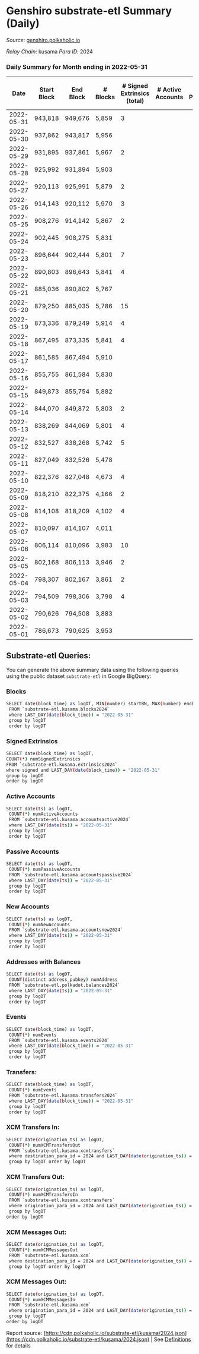 # Genshiro substrate-etl Summary (Daily)

_Source_: [genshiro.polkaholic.io](https://genshiro.polkaholic.io)

*Relay Chain*: kusama
*Para ID*: 2024



### Daily Summary for Month ending in 2022-05-31


| Date | Start Block | End Block | # Blocks | # Signed Extrinsics (total) | # Active Accounts | # Passive | # New | # Addresses with Balances | # Events | # Transfers | # XCM Transfers In | # XCM Transfers Out | # XCM In | # XCM Out | Issues | 
| ---- | ----------- | --------- | -------- | --------------------------- | ----------------- | --------- | ----- | ------------------------- | -------- | ----------- | ------------------ | ------------------- | -------- | --------- | ------ |
| 2022-05-31 | 943,818 | 949,676 | 5,859 | 3 |  |  |  | 24 | 11,745 |   | 1  |   | 1 |  |  |
| 2022-05-30 | 937,862 | 943,817 | 5,956 |  |  |  |  | 24 | 11,930 |   | 1  |   | 2 |  |  |
| 2022-05-29 | 931,895 | 937,861 | 5,967 | 2 |  |  |  | 24 | 11,961 |   | 2  |   | 2 | 1 |  |
| 2022-05-28 | 925,992 | 931,894 | 5,903 |  |  |  |  | 24 | 11,826 |   | 2  |   | 2 |  |  |
| 2022-05-27 | 920,113 | 925,991 | 5,879 | 2 |  |  |  | 24 | 11,775 |   |   |   |  | 1 |  |
| 2022-05-26 | 914,143 | 920,112 | 5,970 | 3 |  |  |  | 24 | 11,959 |   |   |   |  | 2 |  |
| 2022-05-25 | 908,276 | 914,142 | 5,867 | 2 |  |  |  | 24 | 11,759 |   | 2  |   | 2 | 1 |  |
| 2022-05-24 | 902,445 | 908,275 | 5,831 |  |  |  |  | 24 | 11,684 |   | 2  |   | 3 |  |  |
| 2022-05-23 | 896,644 | 902,444 | 5,801 | 7 |  |  |  | 24 | 11,641 |   | 2  |   | 2 | 3 |  |
| 2022-05-22 | 890,803 | 896,643 | 5,841 | 4 |  |  |  | 24 | 11,726 |   | 4  |   | 4 | 2 |  |
| 2022-05-21 | 885,036 | 890,802 | 5,767 |  |  |  |  | 24 | 11,553 |   | 2  |   | 2 |  |  |
| 2022-05-20 | 879,250 | 885,035 | 5,786 | 15 |  |  |  | 24 | 11,633 |   | 3  |   | 3 | 2 |  |
| 2022-05-19 | 873,336 | 879,249 | 5,914 | 4 |  |  |  | 24 | 11,855 |   | 1  |   | 1 |  |  |
| 2022-05-18 | 867,495 | 873,335 | 5,841 | 4 |  |  |  | 23 | 11,709 |   | 1  |   | 1 |  |  |
| 2022-05-17 | 861,585 | 867,494 | 5,910 |  |  |  |  | 23 | 11,835 |   | 1  |   | 1 |  |  |
| 2022-05-16 | 855,755 | 861,584 | 5,830 |  |  |  |  | 23 | 11,677 |   | 1  |   | 2 |  |  |
| 2022-05-15 | 849,873 | 855,754 | 5,882 |  |  |  |  | 23 | 11,774 |   |   |   |  |  |  |
| 2022-05-14 | 844,070 | 849,872 | 5,803 | 2 |  |  |  | 23 | 11,624 |   |   |   |  | 1 |  |
| 2022-05-13 | 838,269 | 844,069 | 5,801 | 4 |  |  |  | 23 | 11,632 |   | 1  |   | 1 | 2 |  |
| 2022-05-12 | 832,527 | 838,268 | 5,742 | 5 |  |  |  | 23 | 11,516 |   | 1  |   | 1 | 4 |  |
| 2022-05-11 | 827,049 | 832,526 | 5,478 |  |  |  |  | 23 | 10,970 |   | 1  |   | 1 |  |  |
| 2022-05-10 | 822,376 | 827,048 | 4,673 | 4 |  |  |  | 23 | 9,373 |   |   |   | 1 | 2 |  |
| 2022-05-09 | 818,210 | 822,375 | 4,166 | 2 |  |  |  | 23 | 8,367 |   | 4  |   | 4 | 1 |  |
| 2022-05-08 | 814,108 | 818,209 | 4,102 | 4 |  |  |  | 23 | 8,227 |   |   |   |  | 2 |  |
| 2022-05-07 | 810,097 | 814,107 | 4,011 |  |  |  |  | 23 | 8,033 |   | 1  |   | 1 |  |  |
| 2022-05-06 | 806,114 | 810,096 | 3,983 | 10 |  |  |  | 23 | 8,009 |   |   |   |  | 7 |  |
| 2022-05-05 | 802,168 | 806,113 | 3,946 | 2 |  |  |  | 23 | 7,905 |   |   |   |  |  |  |
| 2022-05-04 | 798,307 | 802,167 | 3,861 | 2 |  |  |  | 23 | 7,736 |   |   |   |  | 1 |  |
| 2022-05-03 | 794,509 | 798,306 | 3,798 | 4 |  |  |  | 23 | 7,623 |   | 1  |   | 1 | 2 |  |
| 2022-05-02 | 790,626 | 794,508 | 3,883 |  |  |  |  | 23 | 7,778 |   | 1  |   | 1 |  |  |
| 2022-05-01 | 786,673 | 790,625 | 3,953 |  |  |  |  | 23 | 7,912 |   |   |   |  |  |  |

## Substrate-etl Queries:
You can generate the above summary data using the following queries using the public dataset `substrate-etl` in Google BigQuery:

### Blocks
```bash
SELECT date(block_time) as logDT, MIN(number) startBN, MAX(number) endBN, COUNT(*) numBlocks 
 FROM `substrate-etl.kusama.blocks2024`  
 where LAST_DAY(date(block_time)) = "2022-05-31" 
 group by logDT 
 order by logDT
```

### Signed Extrinsics
```bash
SELECT date(block_time) as logDT, 
COUNT(*) numSignedExtrinsics 
FROM `substrate-etl.kusama.extrinsics2024`  
where signed and LAST_DAY(date(block_time)) = "2022-05-31" 
group by logDT 
order by logDT
```

### Active Accounts
```bash
SELECT date(ts) as logDT, 
 COUNT(*) numActiveAccounts 
 FROM `substrate-etl.kusama.accountsactive2024` 
 where LAST_DAY(date(ts)) = "2022-05-31" 
 group by logDT 
 order by logDT
```

### Passive Accounts
```bash
SELECT date(ts) as logDT, 
 COUNT(*) numPassiveAccounts 
 FROM `substrate-etl.kusama.accountspassive2024` 
 where LAST_DAY(date(ts)) = "2022-05-31" 
 group by logDT 
 order by logDT
```

### New Accounts
```bash
SELECT date(ts) as logDT, 
 COUNT(*) numNewAccounts 
 FROM `substrate-etl.kusama.accountsnew2024` 
 where LAST_DAY(date(ts)) = "2022-05-31" 
 group by logDT
 order by logDT
```

### Addresses with Balances
```bash
SELECT date(ts) as logDT,
 COUNT(distinct address_pubkey) numAddress 
 FROM `substrate-etl.polkadot.balances2024` 
 where LAST_DAY(date(ts)) = "2022-05-31" 
 group by logDT 
 order by logDT
```

### Events
```bash
SELECT date(block_time) as logDT, 
 COUNT(*) numEvents 
 FROM `substrate-etl.kusama.events2024` 
 where LAST_DAY(date(block_time)) = "2022-05-31" 
 group by logDT 
 order by logDT
```

### Transfers:
```bash
SELECT date(block_time) as logDT, 
 COUNT(*) numEvents 
 FROM `substrate-etl.kusama.transfers2024` 
 where LAST_DAY(date(block_time)) = "2022-05-31" 
 group by logDT 
 order by logDT
```

### XCM Transfers In:
```bash
SELECT date(origination_ts) as logDT, 
 COUNT(*) numXCMTransfersOut 
 FROM `substrate-etl.kusama.xcmtransfers` 
 where destination_para_id = 2024 and LAST_DAY(date(origination_ts)) = "2022-05-31" 
 group by logDT order by logDT
```

### XCM Transfers Out:
```bash
SELECT date(origination_ts) as logDT, 
 COUNT(*) numXCMTransfersIn 
 FROM `substrate-etl.kusama.xcmtransfers` 
 where origination_para_id = 2024 and LAST_DAY(date(origination_ts)) = "2022-05-31" 
 group by logDT 
order by logDT
```

### XCM Messages Out:
```bash
SELECT date(origination_ts) as logDT, 
 COUNT(*) numXCMMessagesOut 
 FROM `substrate-etl.kusama.xcm` 
 where destination_para_id = 2024 and LAST_DAY(date(origination_ts)) = "2022-05-31" 
 group by logDT order by logDT
```

### XCM Messages Out:
```bash
SELECT date(origination_ts) as logDT, 
 COUNT(*) numXCMMessagesIn 
 FROM `substrate-etl.kusama.xcm` 
 where origination_para_id = 2024 and LAST_DAY(date(origination_ts)) = "2022-05-31" 
 group by logDT 
order by logDT
```


Report source: [https://cdn.polkaholic.io/substrate-etl/kusama/2024.json](https://cdn.polkaholic.io/substrate-etl/kusama/2024.json) | See [Definitions](/DEFINITIONS.md) for details
